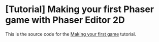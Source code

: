 # [Tutorial] Making your first Phaser game with Phaser Editor 2D

This is the source code for the [Making your first game](https://www.youtube.com/playlist?list=PLB8gI_5U0MvBiK7GExn8ONPk5jDPd2KlE) tutorial.